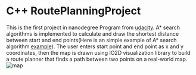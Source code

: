 # C++ RoutePlanningProject
This is the first project in nanodegree Program from [udacity](https://github.com/udacity/CppND-Route-Planning-Project). A* search algorithms is implemented to calculate and draw the shortest distance between start and end points(Here is an simple example of A* search algorithm [example](https://github.com/Kindiras/Udacity_Advanced_CPlusPlus/blob/main/A*SearchPathFinding/PathFinding.cpp)). The user enters start point and end point as x and y coordinates, then the map is drawn  using IO2D visualization library to build a route planner that finds a path between two points on a real-world map.
![map](https://user-images.githubusercontent.com/42945839/146244112-2adeaa41-25a2-49e6-8bae-4e6c9af9e61a.png)
